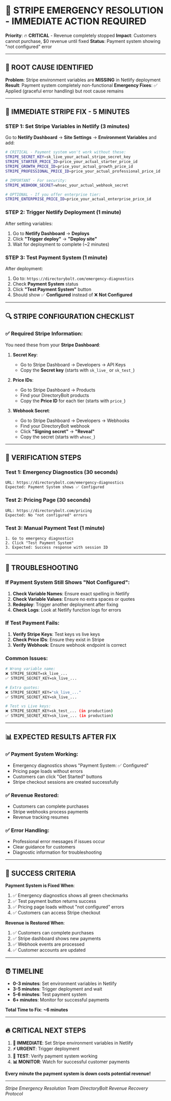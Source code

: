 # 🚨 STRIPE EMERGENCY RESOLUTION - IMMEDIATE ACTION REQUIRED

**Priority**: 🔥 **CRITICAL** - Revenue completely stopped
**Impact**: Customers cannot purchase, $0 revenue until fixed
**Status**: Payment system showing "not configured" error

---

## 🎯 **ROOT CAUSE IDENTIFIED**

**Problem**: Stripe environment variables are **MISSING** in Netlify deployment
**Result**: Payment system completely non-functional
**Emergency Fixes**: ✅ Applied (graceful error handling) but root cause remains

---

## 🚀 **IMMEDIATE STRIPE FIX - 5 MINUTES**

### **STEP 1: Set Stripe Variables in Netlify** (3 minutes)

Go to **Netlify Dashboard** → **Site Settings** → **Environment Variables** and add:

```bash
# CRITICAL - Payment system won't work without these:
STRIPE_SECRET_KEY=sk_live_your_actual_stripe_secret_key
STRIPE_STARTER_PRICE_ID=price_your_actual_starter_price_id
STRIPE_GROWTH_PRICE_ID=price_your_actual_growth_price_id
STRIPE_PROFESSIONAL_PRICE_ID=price_your_actual_professional_price_id

# IMPORTANT - For security:
STRIPE_WEBHOOK_SECRET=whsec_your_actual_webhook_secret

# OPTIONAL - If you offer enterprise tier:
STRIPE_ENTERPRISE_PRICE_ID=price_your_actual_enterprise_price_id
```

### **STEP 2: Trigger Netlify Deployment** (1 minute)

After setting variables:
1. Go to **Netlify Dashboard** → **Deploys**
2. Click **"Trigger deploy"** → **"Deploy site"**
3. Wait for deployment to complete (~2 minutes)

### **STEP 3: Test Payment System** (1 minute)

After deployment:
1. Go to: `https://directorybolt.com/emergency-diagnostics`
2. Check **Payment System** status
3. Click **"Test Payment System"** button
4. Should show ✅ **Configured** instead of ❌ **Not Configured**

---

## 🔍 **STRIPE CONFIGURATION CHECKLIST**

### **✅ Required Stripe Information**:

You need these from your **Stripe Dashboard**:

1. **Secret Key**: 
   - Go to Stripe Dashboard → Developers → API Keys
   - Copy the **Secret key** (starts with `sk_live_` or `sk_test_`)

2. **Price IDs**:
   - Go to Stripe Dashboard → Products
   - Find your DirectoryBolt products
   - Copy the **Price ID** for each tier (starts with `price_`)

3. **Webhook Secret**:
   - Go to Stripe Dashboard → Developers → Webhooks
   - Find your DirectoryBolt webhook
   - Click **"Signing secret"** → **"Reveal"**
   - Copy the secret (starts with `whsec_`)

---

## 🧪 **VERIFICATION STEPS**

### **Test 1: Emergency Diagnostics** (30 seconds)
```
URL: https://directorybolt.com/emergency-diagnostics
Expected: Payment System shows ✅ Configured
```

### **Test 2: Pricing Page** (30 seconds)
```
URL: https://directorybolt.com/pricing
Expected: No "not configured" errors
```

### **Test 3: Manual Payment Test** (1 minute)
```
1. Go to emergency diagnostics
2. Click "Test Payment System"
3. Expected: Success response with session ID
```

---

## 🚨 **TROUBLESHOOTING**

### **If Payment System Still Shows "Not Configured"**:

1. **Check Variable Names**: Ensure exact spelling in Netlify
2. **Check Variable Values**: Ensure no extra spaces or quotes
3. **Redeploy**: Trigger another deployment after fixing
4. **Check Logs**: Look at Netlify function logs for errors

### **If Test Payment Fails**:

1. **Verify Stripe Keys**: Test keys vs live keys
2. **Check Price IDs**: Ensure they exist in Stripe
3. **Verify Webhook**: Ensure webhook endpoint is correct

### **Common Issues**:

```bash
# Wrong variable name:
❌ STRIPE_SECRET=sk_live_...
✅ STRIPE_SECRET_KEY=sk_live_...

# Extra quotes:
❌ STRIPE_SECRET_KEY="sk_live_..."
✅ STRIPE_SECRET_KEY=sk_live_...

# Test vs Live keys:
❌ STRIPE_SECRET_KEY=sk_test_... (in production)
✅ STRIPE_SECRET_KEY=sk_live_... (in production)
```

---

## 📊 **EXPECTED RESULTS AFTER FIX**

### **✅ Payment System Working**:
- Emergency diagnostics shows "Payment System: ✅ Configured"
- Pricing page loads without errors
- Customers can click "Get Started" buttons
- Stripe checkout sessions are created successfully

### **✅ Revenue Restored**:
- Customers can complete purchases
- Stripe webhooks process payments
- Revenue tracking resumes

### **✅ Error Handling**:
- Professional error messages if issues occur
- Clear guidance for customers
- Diagnostic information for troubleshooting

---

## 🎯 **SUCCESS CRITERIA**

**Payment System is Fixed When**:
1. ✅ Emergency diagnostics shows all green checkmarks
2. ✅ Test payment button returns success
3. ✅ Pricing page loads without "not configured" errors
4. ✅ Customers can access Stripe checkout

**Revenue is Restored When**:
1. ✅ Customers can complete purchases
2. ✅ Stripe dashboard shows new payments
3. ✅ Webhook events are processed
4. ✅ Customer accounts are updated

---

## ⏰ **TIMELINE**

- **0-3 minutes**: Set environment variables in Netlify
- **3-5 minutes**: Trigger deployment and wait
- **5-6 minutes**: Test payment system
- **6+ minutes**: Monitor for successful payments

**Total Time to Fix**: **~6 minutes**

---

## 🔥 **CRITICAL NEXT STEPS**

1. **🚨 IMMEDIATE**: Set Stripe environment variables in Netlify
2. **⚡ URGENT**: Trigger deployment
3. **🧪 TEST**: Verify payment system working
4. **📊 MONITOR**: Watch for successful customer payments

**Every minute the payment system is down costs potential revenue!**

---

*Stripe Emergency Resolution Team*
*DirectoryBolt Revenue Recovery Protocol*